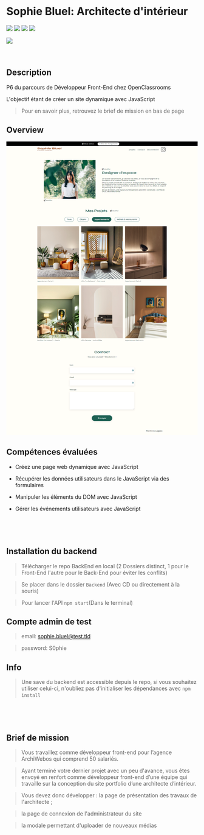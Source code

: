 &nbsp;

# Sophie Bluel: Architecte d'intérieur

![](https://img.shields.io/badge/JavaScript-F7DF1E?style=for-the-badge&logo=javascript&logoColor=black)
![](https://img.shields.io/badge/CSS3-1572B6?style=for-the-badge&logo=css3&logoColor=white)
![](https://img.shields.io/badge/Sass-CC6699?style=for-the-badge&logo=sass&logoColor=white)
![](https://img.shields.io/badge/HTML5-E34F26?style=for-the-badge&logo=html5&logoColor=white)

![](https://forthebadge.com/images/badges/built-with-love.svg)
&nbsp;

&nbsp;

## Description

P6 du parcours de Développeur Front-End chez OpenClassrooms

L'objectif étant de créer un site dynamique avec JavaScript

> Pour en savoir plus, retrouvez le brief de mission en bas de page

## Overview

![screenshot](https://github.com/MathysCogne/P6-OpenClassrooms/blob/master/FrontEnd/assets/screencapture-127-0-0-1-5500-FrontEnd-index-html-2023-07-31-16_09_00.png)

## Compétences évaluées

- Créez une page web dynamique avec JavaScript

- Récupérer les données utilisateurs dans le JavaScript via des formulaires

- Manipuler les éléments du DOM avec JavaScript

- Gérer les événements utilisateurs avec JavaScript

&nbsp;

&nbsp;

## Installation du backend

> Télécharger le repo BackEnd en local (2 Dossiers distinct, 1 pour le Front-End l'autre pour le Back-End pour éviter les conflits)

> Se placer dans le dossier `Backend` (Avec CD ou directement à la souris)

> Pour lancer l'API `npm start`(Dans le terminal)

## Compte admin de test

> email: sophie.bluel@test.tld

> password: S0phie

## Info

> Une save du backend est accessible depuis le repo, si vous souhaitez utiliser celui-ci, n'oubliez pas d'initialiser les dépendances avec `npm install`

&nbsp;

&nbsp;

## Brief de mission

> Vous travaillez comme développeur front-end pour l’agence ArchiWebos qui comprend 50 salariés.

> Ayant terminé votre dernier projet avec un peu d'avance, vous êtes envoyé en renfort comme développeur front-end d’une équipe qui travaille sur la conception du site portfolio d’une architecte d’intérieur.

> Vous devez donc développer : la page de présentation des travaux de l'architecte ;

> la page de connexion de l'administrateur du site

> la modale permettant d'uploader de nouveaux médias

&nbsp;
